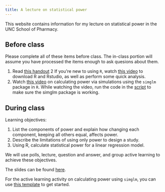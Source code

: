 ```yaml
---
title: A lecture on statistical power
---
```


This website contains information for my lecture on statistical power in the UNC School of Pharmacy.

## Before class

Please complete all of these items before class. The in-class portion will assume you have processed the items enough to ask quesions about them.

1. Read [this handout](handout.pdf)
2 If you're new to using `R`, watch [this video](https://uncch.hosted.panopto.com/Panopto/Pages/Viewer.aspx?id=7915ff30-58ee-4519-9b1d-ac8300ede6f2) to download R and Rstudio, as well as perform some quick analysis.
3. Watch [this video](https://uncch.hosted.panopto.com/Panopto/Pages/Viewer.aspx?id=3e140a97-5bf5-4a79-a8fa-adaa00fa637c) on calculating power via simulations using the `simglm` package in `R`. While watching the video, run the code in the [script](simglm_example.R) to make sure the simglm package is working.

## During class

Learning objectives:

1. List the components of power and explain how changing each component, keeping all others equal, affects power.
2. Describe the limitations of using only power to design a study.
3. Using R, calculate statistical power for a linear regression model.

We will use polls, lecture, question and answer, and group active learning to achieve these objectives.

The slides can be found [here](slides.pdf).

For the active learning activity on calculating power using `simglm`, you can use [this template](power_calculation_active_learning.R) to get started.
